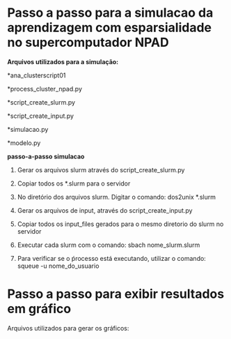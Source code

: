 <h1>Passo a passo para a simulacao da aprendizagem com esparsialidade no supercomputador NPAD </h1>

<b>Arquivos utilizados para a simulação:</b>

*ana_clusterscript01

*process_cluster_npad.py

*script_create_slurm.py 


*script_create_input.py

*simulacao.py

*modelo.py

<b>passo-a-passo simulacao</b>
1) Gerar os arquivos slurm através do script_create_slurm.py 

2) Copiar todos os *.slurm para o servidor

3) No diretório dos arquivos slurm. Digitar o comando: dos2unix *.slurm

4) Gerar os arquivos de input, através do script_create_input.py 

5) Copiar todos os input_files gerados para o mesmo diretorio do slurm no servidor

6) Executar cada slurm com o comando: sbach nome_slurm.slurm

7) Para verificar se o ṕrocesso está executando, utilizar o comando: squeue -u nome_do_usuario



<h1>Passo a passo para exibir resultados em gráfico</h1>
Arquivos utilizados para gerar os gráficos:

